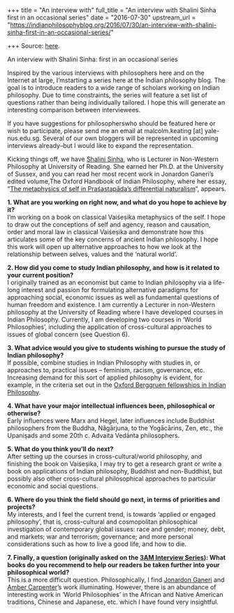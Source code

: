 +++
title = "An interview with"
full_title = "An interview with Shalini Sinha first in an occasional series"
date = "2016-07-30"
upstream_url = "https://indianphilosophyblog.org/2016/07/30/an-interview-with-shalini-sinha-first-in-an-occasional-series/"

+++
Source: [here](https://indianphilosophyblog.org/2016/07/30/an-interview-with-shalini-sinha-first-in-an-occasional-series/).

An interview with Shalini Sinha: first in an occasional series

Inspired by the various interviews with philosophers here and on the
Internet at large, I’mstarting a series here at the Indian philosophy
blog. The goal is to introduce readers to a wide range of scholars
working on Indian philosophy. Due to time constraints, the series will
feature a set list of questions rather than being individually tailored.
I hope this will generate an interesting comparison between
interviewees.

If you have suggestions for philosopherswho should be featured here or
wish to participate, please send me an email at malcolm.keating \[at\]
yale-nus.edu.sg. Several of our own bloggers will be represented in
upcoming interviews already–but I would like to expand the
representation.

Kicking things off, we have [Shalini
Sinha](http://www.reading.ac.uk/philosophy/about/shalini-sinha.aspx),
who is Lecturer in Non-Western Philosophy at University of Reading. She
earned her Ph.D. at the University of Sussex, and you can read her most
recent work in Jonardon Ganeri’s edited volume,The Oxford Handbook of
Indian Philosophy, where her essay, “[The metaphysics of self in
Praśastapāda’s differential
naturalism](http://philpapers.org/rec/SINTMO-13)“, appears.

**1. What are you working on right now, and what do you hope to achieve
by it?**  
I’m working on a book on classical Vaiśeṣika metaphysics of the self. I
hope to draw out the conceptions of self and agency, reason and
causation, order and moral law in classical Vaiśeṣika and demonstrate
how this articulates some of the key concerns of ancient Indian
philosophy. I hope this work will open up alternative approaches to how
we look at the relationship between selves, values and the ‘natural
world’.

**2. How did you come to study Indian philosophy, and how is it related
to your current position?**  
I originally trained as an economist but came to Indian philosophy via a
life-long interest and passion for formulating alternative paradigms for
approaching social, economic issues as well as fundamental questions of
human freedom and existence. I am currently a Lecturer in non-Western
philosophy at the University of Reading where I have developed courses
in Indian Philosophy. Currently, I am developing two courses in ‘World
Philosophies’, including the application of cross-cultural approaches to
issues of global concern (see Question 6).

**3. What advice would you give to students wishing to pursue the study
of Indian philosophy?**  
If possible, combine studies in Indian Philosophy with studies in, or
approaches to, practical issues – feminism, racism, governance, etc.
Increasing demand for this sort of applied philosophy is evident, for
example, in the criteria set out in the [Oxford Berggruen fellowships in
Indian
Philosophy](https://www.wolfson.ox.ac.uk/content/berggruen-research-fellows-approaches-indian-philosophy).

**4. What have your major intellectual influences been, philosophical or
otherwise?**  
Early influences were Marx and Hegel, later influences include Buddhist
philosophers from the Buddha, Nāgārjuna, to the Yogācārins, Zen, etc.,
the Upaniṣads and some 20th c. Advaita Vedānta philosophers.

**5. What do you think you’ll do next?**  
After setting up the courses in cross-cultural/world philosophy, and
finishing the book on Vaiśeṣika, I may try to get a research grant or
write a book on applications of Indian philosophy, Buddhist and
non-Buddhist, but possibly also other cross-cultural philosophical
approaches to particular economic and social questions.

**6. Where do you think the field should go next, in terms of priorities
and projects?**  
My interests, and I feel the current trend, is towards ‘applied or
engaged philosophy’, that is, cross-cultural and cosmopolitan
philosophical investigation of contemporary global issues: race and
gender; money, debt, and markets; war and terrorism; governance; and
more personal considerations such as how to live a good life, and how to
die.

**7. Finally, a question (originally asked on the [3AM Interview
Series](http://www.3ammagazine.com/3am/index/interviews/)): What books
do you recommend to help our readers be taken further into your
philosophical world?**  
This is a more difficult question. Philosophically, I find [Jonardon
Ganeri](https://www.google.com/#tbm=bks&q=Jonardon+Ganeri) and [Amber
Carpenter](https://books.google.com.sg/books?id=KlxsBAAAQBAJ&lpg=PP1&dq=amber%20carpenter&pg=PP1#v=onepage&q&f=false)’s
work illuminating. However, there is an abundance of interesting work in
‘World Philosophies’ in the African and Native American traditions,
Chinese and Japanese, etc. which I have found very insightful.
